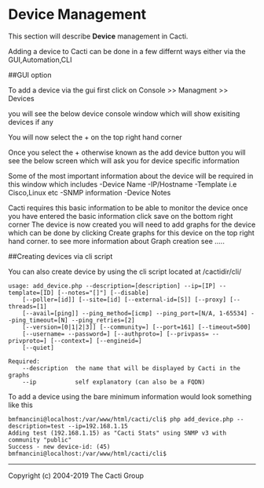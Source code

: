 # Device Management

This section will describe **Device** management in Cacti.

Adding a device to Cacti can be done in a few differnt ways  either via the GUI,Automation,CLI

##GUI option

To add a device via the gui first click on Console >> Managment >> Devices

you will see the below device console window which will show exisiting devices if any 

You will now select the + on the top right hand corner 

Once you select the + otherwise known as the add device button you will see the below screen which will ask you for device specific information 

Some of the most important information about the device will be required in this window which includes
-Device Name
-IP/Hostname
-Template i.e Cisco,Linux etc
-SNMP information
-Device Notes 

Cacti requires this basic information to be able to monitor the device once you have entered the basic information click save on the bottom right corner
The device is now created you will need to add graphs for the device  which can be done by clicking Create graphs for this device on the top right hand corner.
to see more information about Graph creation see .....

##Creating devices via cli script

You can also create device by using the cli script located at /cactidir/cli/

```console
usage: add_device.php --description=[description] --ip=[IP] --template=[ID] [--notes="[]"] [--disable]
    [--poller=[id]] [--site=[id] [--external-id=[S]] [--proxy] [--threads=[1]
    [--avail=[ping]] --ping_method=[icmp] --ping_port=[N/A, 1-65534] --ping_timeout=[N] --ping_retries=[2]
    [--version=[0|1|2|3]] [--community=] [--port=161] [--timeout=500]
    [--username= --password=] [--authproto=] [--privpass= --privproto=] [--context=] [--engineid=]
    [--quiet]

Required:
    --description  the name that will be displayed by Cacti in the graphs
    --ip           self explanatory (can also be a FQDN)
```

To add a device using the bare minimum information would look something like this

```console
bmfmancini@localhost:/var/www/html/cacti/cli$ php add_device.php --description=test --ip=192.168.1.15
Adding test (192.168.1.15) as "Cacti Stats" using SNMP v3 with community "public"
Success - new device-id: (45)
bmfmancini@localhost:/var/www/html/cacti/cli$ 
```
---
Copyright (c) 2004-2019 The Cacti Group
